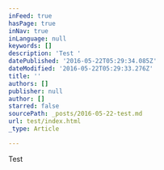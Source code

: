 ```yaml
---
inFeed: true
hasPage: true
inNav: true
inLanguage: null
keywords: []
description: 'Test '
datePublished: '2016-05-22T05:29:34.085Z'
dateModified: '2016-05-22T05:29:33.276Z'
title: ''
authors: []
publisher: null
author: []
starred: false
sourcePath: _posts/2016-05-22-test.md
url: test/index.html
_type: Article

---
```

Test